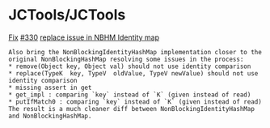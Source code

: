 # JCTools/JCTools

 [Fix](https://github.com/JCTools/JCTools/commit/deb1a6fa0e4aed3427b83081c877425c510e22aa) [\#330](https://github.com/JCTools/JCTools/issues/330) [replace issue in NBHM Identity map](https://github.com/JCTools/JCTools/commit/deb1a6fa0e4aed3427b83081c877425c510e22aa)

```text
Also bring the NonBlockingIdentityHashMap implementation closer to the original NonBlockingHashMap resolving some issues in the process:
* remove(Object key, Object val) should not use identity comparison
* replace(TypeK  key, TypeV  oldValue, TypeV newValue) should not use identity comparison
* missing assert in get
* get_impl : comparing `key` instead of `K` (given instead of read)
* putIfMatch0 : comparing `key` instead of `K` (given instead of read)
The result is a much cleaner diff between NonBlockingIdentityHashMap and NonBlockingHashMap.
```

